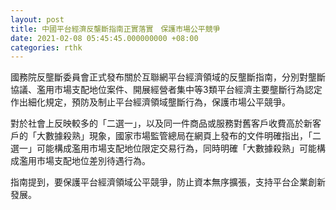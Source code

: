 ```yaml
---
layout: post
title: 中國平台經濟反壟斷指南正實落實　保護市場公平競爭
date: 2021-02-08 05:45:45.000000000 +08:00
categories: rthk
---
```


國務院反壟斷委員會正式發布關於互聯網平台經濟領域的反壟斷指南，分別對壟斷協議、濫用市場支配地位案件、開展經營者集中等3類平台經濟主要壟斷行為認定作出細化規定，預防及制止平台經濟領域壟斷行為，保護市場公平競爭。

對於社會上反映較多的「二選一」，以及同一件商品或服務對舊客戶收費高於新客戶的「大數據殺熟」現象，國家市場監管總局在網頁上發布的文件明確指出，「二選一」可能構成濫用市場支配地位限定交易行為，同時明確「大數據殺熟」可能構成濫用市場支配地位差別待遇行為。

指南提到，要保護平台經濟領域公平競爭，防止資本無序擴張，支持平台企業創新發展。
